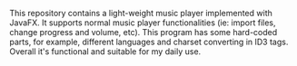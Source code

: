 This repository contains a light-weight music player implemented with JavaFX.
It supports normal music player functionalities (ie: import files, change progress and volume, etc). This program has some hard-coded parts, for example, different languages and charset converting in ID3 tags.
Overall it's functional and suitable for my daily use.
